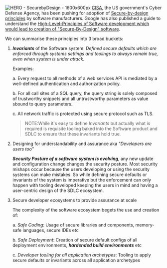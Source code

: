 ![HERO - SecurebyDesign - 1600x600px](https://github.com/koalalab-inc/pinny/assets/149300820/48df3261-7bc7-4c41-8436-9412cde25261)
[CISA,](https://www.cisa.gov/) the US government's Cyber Defense Agency, has been pushing for adoption of [Secure-by-design principles](https://www.cisa.gov/securebydesign) by software manufacturers. 
Google has also published a guide to understand the [High-Level-Principles of Software development which would lead to creation of "Secure-By-Design" software](https://storage.googleapis.com/gweb-research2023-media/pubtools/pdf/6f28d2ea12b39c0f7b7c220b8fcc0f89db91e5a9.pdf).

We can summarise these principles into 3 broad buckets:
  1. **_Invariants_** of the Software system:
  _Defined secure defaults which are enforced through systems settings and toolings to always remain true, even when system is under attack._
     
     Examples:

     a. Every request to all methods of a web services API is mediated by a well-defined authentication and authorization policy.
     
     b. For all call sites of a SQL query, the query string is solely composed of trustworthy snippets and all untrustworthy parameters as value sbound to query parameters.
     
     c. All network traffic is protected using secure protocol such as TLS.

     > NOTE:While it's easy to define _Invariants_ but actually what is required is requisite tooling baked into the Software product and SDLC to ensure that these invariants hold true.

3. Designing for understandability and assurance aka _"Developers are users too"_

   **_Security Posture of a software system is evolving_**, any new update and configuration change changes the security posture. Most security mishaps occur because the users developing or using the security systems can make mistakes.
   So while defining secure defaults or invariants of the system is imperative but the enforcement can only happen with tooling developed keeping the users in mind and having a user-centric design of the SDLC ecosystem.

4. Secure developer ecosystems to provide assurance at scale

    The complexity of the software ecosystem begets the use and creation of: 
  
      a. _Safe Coding_: Usage of secure libraries and components, memory-safe languages, secure IDEs etc

      b. _Safe Deployment_: Creation of secure default configs of all deployment environments, **_hardended build environments_** etc

      c. _Developer tooling for all application archetypes_: Tooling to apply secure defaults or invariants across all application archetypes


   

